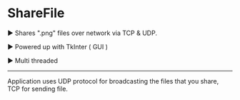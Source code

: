 # ShareFile
▶ Shares ".png" files over network via TCP &amp; UDP.

▶ Powered up with TkInter ( GUI )

▶ Multi threaded

---------------------------------------------------------
Application uses UDP protocol for broadcasting the files that you share, TCP for sending file.
